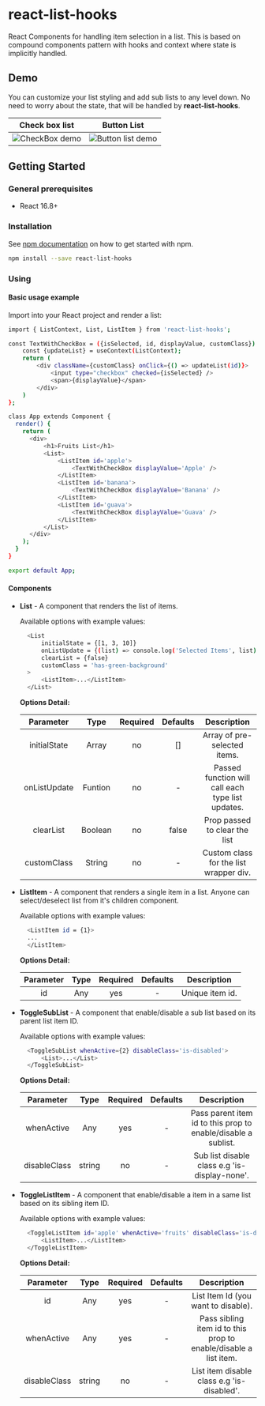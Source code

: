 # react-list-hooks
React Components for handling item selection in a list. This is based on compound components pattern with hooks and context where state is implicitly handled.

## Demo
You can customize your list styling and add sub lists to any level down. No need to worry about the state, that will be handled by **react-list-hooks**. 

Check box list             |  Button List             
:-------------------------:|:-------------------------:
![CheckBox demo](https://drive.google.com/open?id=1WPMRXRzj18ORQ0Xb9zKEWsWqc083kTcd)   |  ![Button list demo](https://drive.google.com/open?id=1H78rKEsZ_q-FLsJXHrhauhYsUkBn4Kt5)

## Getting Started

### General prerequisites 
 * React 16.8+
 
### Installation
See [npm documentation](https://docs.npmjs.com/) on how to get started with npm.
```bash
npm install --save react-list-hooks
```
### Using
#### Basic usage example
Import into your React project and render a list:
```bash
import { ListContext, List, ListItem } from 'react-list-hooks';

const TextWithCheckBox = ({isSelected, id, displayValue, customClass}) => {
    const {updateList} = useContext(ListContext);
    return (
        <div className={customClass} onClick={() => updateList(id)}>
            <input type="checkbox" checked={isSelected} />
            <span>{displayValue}</span>
        </div>
    )
};

class App extends Component {
  render() {
    return (
      <div>  
          <h1>Fruits List</h1>  
          <List>
              <ListItem id='apple'>
                  <TextWithCheckBox displayValue='Apple' />
              </ListItem>
              <ListItem id='banana'>
                  <TextWithCheckBox displayValue='Banana' />
              </ListItem>
              <ListItem id='guava'>
                  <TextWithCheckBox displayValue='Guava' />
              </ListItem>
          </List>
      </div>
    );
  }
}

export default App;
```
#### Components
* **List** - A component that renders the list of items.
    
  Available options with example values:
  ```bash
    <List 
        initialState = {[1, 3, 10]}
        onListUpdate = {(list) => console.log('Selected Items', list)}
        clearList = {false}
        customClass = 'has-green-background'
    >
        <ListItem>...</ListItem>
    </List>
  ```  
  **Options Detail:**
  
  Parameter | Type | Required | Defaults | Description 
  :--------:|:-----:|:-------:|:--------:|:-----------:
  initialState| Array | no | [] | Array of pre-selected items. 
  onListUpdate| Funtion| no | - | Passed function will call each type list updates.
  clearList| Boolean | no | false | Prop passed to clear the list
  customClass| String | no | - | Custom class for the list wrapper div.
  
* **ListItem** - A component that renders a single item in a list. Anyone can select/deselect list from it's children component. 

  Available options with example values:
  ```bash
    <ListItem id = {1}>
    ...    
    </ListItem>
  ```  
  **Options Detail:**
    
  Parameter | Type | Required | Defaults | Description 
  :--------:|:-----:|:-------:|:--------:|:-----------:
  id| Any | yes | - | Unique item id.   
  
* **ToggleSubList** - A component that enable/disable a sub list based on its parent list item ID.

  Available options with example values:
  ```bash
    <ToggleSubList whenActive={2} disableClass='is-disabled'>
        <List>...</List>    
    </ToggleSubList>
  ```  
  **Options Detail:**
    
  Parameter | Type | Required | Defaults | Description 
  :--------:|:-----:|:-------:|:--------:|:-----------:
  whenActive| Any | yes | - | Pass parent item id to this prop to enable/disable a sublist.      
  disableClass| string | no | - | Sub list disable class e.g 'is-display-none'.      

* **ToggleListItem** - A component that enable/disable a item in a same list based on its sibling item ID. 

  Available options with example values:
  ```bash
    <ToggleListItem id='apple' whenActive='fruits' disableClass='is-disabled'>
        <ListItem>...</ListItem> 
    </ToggleListItem>
  ```  
  **Options Detail:**
    
  Parameter | Type | Required | Defaults | Description 
  :--------:|:-----:|:-------:|:--------:|:-----------:
  id | Any | yes | - | List Item Id (you want to disable).
  whenActive| Any | yes | - | Pass sibling item id to this prop to enable/disable a list item.      
  disableClass| string | no | - | List item disable class e.g 'is-disabled'.      
